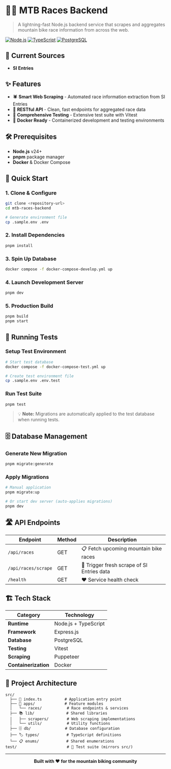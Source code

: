 # 🚵‍♂️ MTB Races Backend

> A lightning-fast Node.js backend service that scrapes and aggregates mountain bike race information from across the web.

[![Node.js](https://img.shields.io/badge/Node.js-v24-green.svg)](https://nodejs.org/) [![TypeScript](https://img.shields.io/badge/TypeScript-Ready-blue.svg)](https://www.typescriptlang.org/) [![PostgreSQL](https://img.shields.io/badge/PostgreSQL-Ready-336791.svg)](https://www.postgresql.org/)

## 🎯 Current Sources

-   **SI Entries**

## ✨ Features

-   🕷️ **Smart Web Scraping** - Automated race information extraction from SI Entries
-   🚀 **RESTful API** - Clean, fast endpoints for aggregated race data
-   🧪 **Comprehensive Testing** - Extensive test suite with Vitest
-   🐳 **Docker Ready** - Containerized development and testing environments

## 🛠 Prerequisites

-   **Node.js** v24+
-   **pnpm** package manager
-   **Docker** & Docker Compose

## 🚀 Quick Start

### 1. Clone & Configure

```bash
git clone <repository-url>
cd mtb-races-backend

# Generate environment file
cp .sample.env .env
```

### 2. Install Dependencies

```bash
pnpm install
```

### 3. Spin Up Database

```bash
docker compose -f docker-compose-develop.yml up
```

### 4. Launch Development Server

```bash
pnpm dev
```

### 5. Production Build

```bash
pnpm build
pnpm start
```

## 🧪 Running Tests

### Setup Test Environment

```bash
# Start test database
docker compose -f docker-compose-test.yml up

# Create test environment file
cp .sample.env .env.test
```

### Run Test Suite

```bash
pnpm test
```

> 💡 **Note:** Migrations are automatically applied to the test database when running tests.

## 🗄️ Database Management

### Generate New Migration

```bash
pnpm migrate:generate
```

### Apply Migrations

```bash
# Manual application
pnpm migrate:up

# Or start dev server (auto-applies migrations)
pnpm dev
```

## 🛣️ API Endpoints

| Endpoint            | Method | Description                                |
| ------------------- | ------ | ------------------------------------------ |
| `/api/races`        | GET    | 📋 Fetch upcoming mountain bike races      |
| `/api/races/scrape` | GET    | 🔄 Trigger fresh scrape of SI Entries data |
| `/health`           | GET    | ❤️ Service health check                    |

## 🏗️ Tech Stack

| Category             | Technology           |
| -------------------- | -------------------- |
| **Runtime**          | Node.js + TypeScript |
| **Framework**        | Express.js           |
| **Database**         | PostgreSQL           |
| **Testing**          | Vitest               |
| **Scraping**         | Puppeteer            |
| **Containerization** | Docker               |

## 📁 Project Architecture

```
src/
  ├── 🚀 index.ts          # Application entry point
  ├── 📱 apps/             # Feature modules
  │   └── races/           # Race endpoints & services
  ├── 📚 lib/              # Shared libraries
  │   ├── scrapers/        # Web scraping implementations
  │   └── utils/           # Utility functions
  ├── 🗄️ db/               # Database configuration
  ├── 🏷️ types/            # TypeScript definitions
  └── 📋 enums/            # Shared enumerations
test/                      # 🧪 Test suite (mirrors src/)
```

---

<div align="center">
  <p><strong>Built with ❤️ for the mountain biking community</strong></p>
</div>
